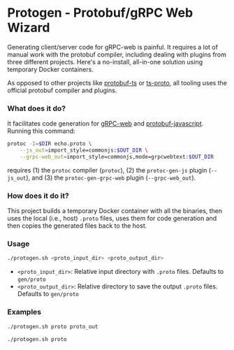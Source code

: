 # Protogen - Protobuf/gRPC Web Wizard

Generating client/server code for gRPC-web is painful. It requires a lot of manual work with the protobuf compiler, including dealing with plugins from three different projects. Here's a no-install, all-in-one solution using temporary Docker containers.

As opposed to other projects like [protobuf-ts](https://github.com/timostamm/protobuf-ts) or [ts-proto](https://github.com/stephenh/ts-proto), all tooling uses the official protobuf compiler and plugins.

### What does it do?

It facilitates code generation for [gRPC-web](https://github.com/grpc/grpc-web#code-generator-plugin) and [protobuf-javascript](https://github.com/protocolbuffers/protobuf-javascript). Running this command:

```bash
protoc -I=$DIR echo.proto \
    --js_out=import_style=commonjs:$OUT_DIR \
    --grpc-web_out=import_style=commonjs,mode=grpcwebtext:$OUT_DIR
```

requires (1) the `protoc` compiler (`protoc`), (2) the `protoc-gen-js` plugin (`--js_out`), and (3) the `protoc-gen-grpc-web` plugin (`--grpc-web_out`).

### How does it do it?

This project builds a temporary Docker container with all the binaries, then uses the local (i.e., host) `.proto` files, uses them for code generation and then copies the generated files back to the host.

### Usage

```bash
./protogen.sh <proto_input_dir> <proto_output_dir>
```

- `<proto_input_dir>`: Relative input directory with `.proto` files. Defaults to `gen/proto`
- `<proto_output_dir>`: Relative directory to save the output `.proto` files. Defaults to `gen/proto`

### Examples

```bash
./protogen.sh proto proto_out
```

```bash
./protogen.sh proto

```
